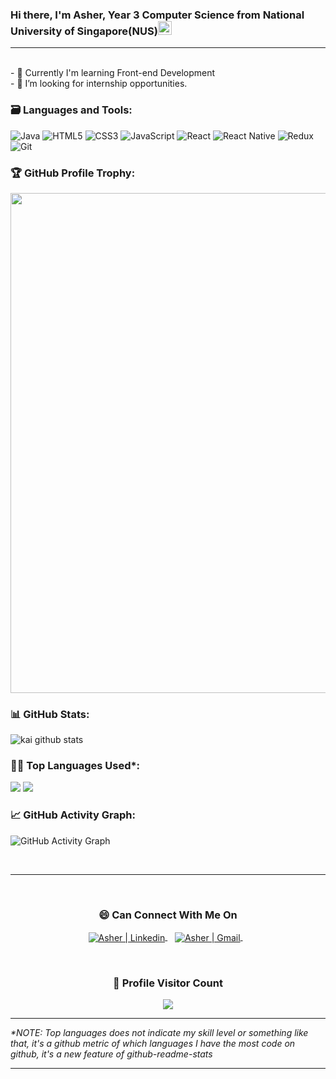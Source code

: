### Hi there, I'm Asher, Year 3 Computer Science from National University of Singapore(NUS)<img src="https://github.com/darshanr27/darshanr27/blob/master/Assets/Hi.gif" width="22px">

---

<br />
- 🌱 Currently I'm learning Front-end Development 
<br />
- 👯 I’m looking for internship opportunities.
<br />

### 🗃 Languages and Tools:

<p>
<img alt="Java" src="https://img.shields.io/badge/Java-ED8B00?style=for-the-badge&logo=java&logoColor=white"/>
<img alt="HTML5" src="https://img.shields.io/badge/HTML5-E34F26?style=for-the-badge&logo=html5&logoColor=white"/>
<img alt="CSS3" src="https://img.shields.io/badge/CSS3-1572B6?style=for-the-badge&logo=css3&logoColor=white" />
<img alt="JavaScript" src="https://img.shields.io/badge/JavaScript-323330?style=for-the-badge&logo=javascript&logoColor=F7DF1E" />
<img alt="React" src="https://img.shields.io/badge/React-20232A?style=for-the-badge&logo=react&logoColor=61DAFB" />
<img alt="React Native" src="https://img.shields.io/badge/React_Native-20232A?style=for-the-badge&logo=react&logoColor=61DAF" />
<img alt="Redux" src="https://img.shields.io/badge/Redux-593D88?style=for-the-badge&logo=redux&logoColor=white" />
<img alt="Git" src="https://img.shields.io/badge/GIT-E44C30?style=for-the-badge&logo=git&logoColor=white" />

<p/>
<!-- Profile Trophy -->

### 🏆 GitHub Profile Trophy:
 <a href="https://github.com/ryo-ma/github-profile-trophy">
  <img width=800 src="https://github-profile-trophy.vercel.app/?username=asherhy&column=8&theme=darkhub&no-frame=true&no-bg=true"/>
 </a> 


<!--   Stats -->
### 📊 GitHub Stats:
![
kai github stats](https://github-readme-stats.vercel.app/api?username=asherhy&theme=midnight-purple&show_icons=true&count_private=true)
  
  
<!--   Top Languages Using -->
### 👨‍💻 Top Languages Used*:
![](https://github-profile-summary-cards.vercel.app/api/cards/repos-per-language?username=asherhy&theme=nord_dark)
![](https://github-profile-summary-cards.vercel.app/api/cards/most-commit-language?username=asherhy&theme=nord_dark)

<!--   GitHub stats graph -->
### 📈 GitHub Activity Graph:
 ![GitHub Activity Graph](https://activity-graph.herokuapp.com/graph?username=asherhy&theme=github)

 <br> 
 
 <hr>
 
 <br>

  <div align="center">
  <h3><b>😄 Can Connect With Me On</b></h3>
  </div>
<p align="center">
<a href="https://www.linkedin.com/in/asherwang" target="_blank">
  <img align="center" alt="Asher | Linkedin" src="https://img.shields.io/badge/LinkedIn-0077B5?style=for-the-badge&logo=linkedin&logoColor=white" />
</a> &nbsp;&nbsp;
<a href="mailto:asherwang1301@gmail.com" target="_blank">
  <img align="center" alt="Asher | Gmail" src="https://img.shields.io/badge/Gmail-D14836?style=for-the-badge&logo=gmail&logoColor=white" />
</a> &nbsp;&nbsp;
<p>
  
<br>
  
<div align=center>
  <h3><b>📍 Profile Visitor Count</b></h3>
</div>
    
<!-- retro visitor counter -->  
<p align="center" >   
  <img src="https://profile-counter.glitch.me/asherhy/count.svg" />  
</p>
   
  ---
  *\*NOTE: Top languages does not indicate my skill level or something like that, it's a github metric of which languages I have the most code on github, it's a new feature of github-readme-stats*
  
  ---
  
